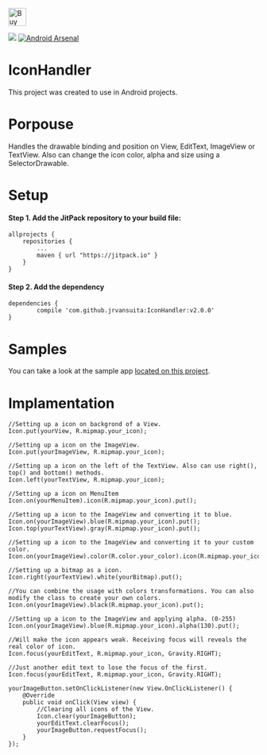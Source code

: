 
 <a href='https://ko-fi.com/A406JCM' target='_blank'><img height='36' style='border:0px;height:36px;' src='https://az743702.vo.msecnd.net/cdn/kofi4.png?v=f' border='0' alt='Buy Me a Coffee at ko-fi.com' /></a>


[![](https://jitpack.io/v/jrvansuita/IconHandler.svg)](https://jitpack.io/#jrvansuita/IconHandler)
[![Android Arsenal](https://img.shields.io/badge/Android%20Arsenal-IconHandler-green.svg?style=true)](https://android-arsenal.com/details/1/4525)

# IconHandler
This project was created to use in Android projects.

# Porpouse
Handles the drawable binding and position on View, EditText, ImageView or TextView. Also can change the icon color, alpha and size using a SelectorDrawable. 


# Setup

#### Step 1. Add the JitPack repository to your build file:

    allprojects {
		repositories {
			...
			maven { url "https://jitpack.io" }
		}
	}

#### Step 2. Add the dependency

    dependencies {
	        compile 'com.github.jrvansuita:IconHandler:v2.0.0'
	}

# Samples
 You can take a look at the sample app [located on this project](/app/).


# Implamentation

    //Setting up a icon on backgrond of a View.
    Icon.put(yourView, R.mipmap.your_icon);

    //Setting up a icon on the ImageView.
    Icon.put(yourImageView, R.mipmap.your_icon);

    //Setting up a icon on the left of the TextView. Also can use right(), top() and bottom() methods.
    Icon.left(yourTextView, R.mipmap.your_icon);

    //Setting up a icon on MenuItem
    Icon.on(yourMenuItem).icon(R.mipmap.your_icon).put();

    //Setting up a icon to the ImageView and converting it to blue.
    Icon.on(yourImageView).blue(R.mipmap.your_icon).put();
    Icon.top(yourTextView).gray(R.mipmap.your_icon).put();

    //Setting up a icon to the ImageView and converting it to your custom color.
    Icon.on(yourImageView).color(R.color.your_color).icon(R.mipmap.your_icon).put();
    
    //Setting up a bitmap as a icon.
    Icon.right(yourTextView).white(yourBitmap).put();

    //You can combine the usage with colors transformations. You can also modify the class to create your own colors.
    Icon.on(yourImageView).black(R.mipmap.your_icon).put();

    //Setting up a icon to the ImageView and applying alpha. (0-255)
    Icon.on(yourImageView).blue(R.mipmap.your_icon).alpha(130).put();

    //Will make the icon appears weak. Receiving focus will reveals the real color of icon.
    Icon.focus(yourEditText, R.mipmap.your_icon, Gravity.RIGHT);

    //Just another edit text to lose the focus of the first.
    Icon.focus(yourEditText, R.mipmap.your_icon, Gravity.RIGHT);

    yourImageButton.setOnClickListener(new View.OnClickListener() {
        @Override
        public void onClick(View view) {
            //Clearing all icons of the View.
            Icon.clear(yourImageButton);
            yourEditText.clearFocus();
            yourImageButton.requestFocus();
        }
    });
